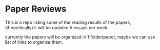 # Paper Reviews
This is a repo listing some of the reading results of the papers, (theoretically) it will be updated 5 essays per week.

currently the papers will be organized in 1 folder/paper, maybe we can use list of links to organize them.